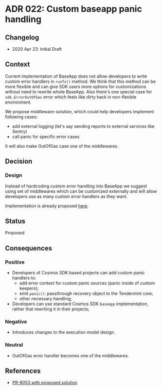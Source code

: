 # ADR 022: Custom baseapp panic handling

## Changelog

- 2020 Apr 23: Initial Draft

## Context

Current implementation of BaseApp does not allow developers to write custom error handlers in `runTx()` method. We think
that this method can be more flexible and can give SDK users more options for customizations without need to rewrite whole
BaseApp. Also there's one special case for `sdk.ErrorOutOfGas` error which feels like dirty hack in non-flexible environment.

We propose middleware-solution, which could help developers implement following cases:

- add external logging (let's say sending reports to external services like Sentry)
- call panic for specific error cases

It will also make OutOfGas case one of the middlewares.

## Decision

### Design

Instead of hardcoding custom error handling into BaseApp we suggest using set of middlewares which can be customized
externally and will allow developers use as many custom error handlers as they want.

Implementation is already proposed [here](https://github.com/cosmos/cosmos-sdk/pull/6053).

## Status

Proposed

## Consequences

### Positive

- Developers of Cosmos SDK based projects can add custom panic handlers to:
    * add error context for custom panic sources (panic inside of custom keepers);
    * emit `panic()`: passthrough recovery object to the Tendermint core;
    * other necessary handling;
- Developers can use standard Cosmos SDK `baseapp` implementation, rather that rewriting it in their projects;

### Negative

- Introduces changes to the execution model design.

### Neutral

- OutOfGas error handler becomes one of the middlewares.

## References

- [PR-6053 with proposed solution](https://github.com/cosmos/cosmos-sdk/pull/6053)
